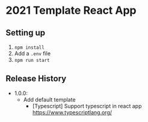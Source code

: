 
# 2021 Template React App

## Setting up
1. `npm install`
2. Add a `.env` file
3. `npm run start`

## Release History

* 1.0.0:
    - Add default template
        - [Typescript] Support typescript in react app https://www.typescriptlang.org/